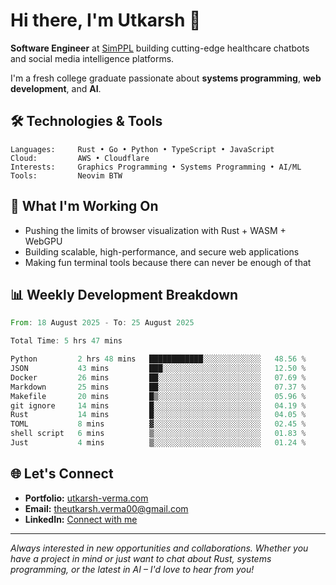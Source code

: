 # Hi there, I'm Utkarsh 👋

**Software Engineer** at [SimPPL](https://simppl.org) building cutting-edge healthcare chatbots and social media intelligence platforms.

I'm a fresh college graduate passionate about **systems programming**, **web development**, and **AI**.

## 🛠️ Technologies & Tools

```
Languages:     Rust • Go • Python • TypeScript • JavaScript
Cloud:         AWS • Cloudflare
Interests:     Graphics Programming • Systems Programming • AI/ML
Tools:         Neovim BTW
```

## 🚀 What I'm Working On

- Pushing the limits of browser visualization with Rust + WASM + WebGPU
- Building scalable, high-performance, and secure web applications
- Making fun terminal tools because there can never be enough of that

## 📊 Weekly Development Breakdown

<!--START_SECTION:waka-->

```rust
From: 18 August 2025 - To: 25 August 2025

Total Time: 5 hrs 47 mins

Python         2 hrs 48 mins   ████████████░░░░░░░░░░░░░   48.56 %
JSON           43 mins         ███░░░░░░░░░░░░░░░░░░░░░░   12.50 %
Docker         26 mins         ██░░░░░░░░░░░░░░░░░░░░░░░   07.69 %
Markdown       25 mins         ██░░░░░░░░░░░░░░░░░░░░░░░   07.37 %
Makefile       20 mins         █▒░░░░░░░░░░░░░░░░░░░░░░░   05.96 %
git ignore     14 mins         █░░░░░░░░░░░░░░░░░░░░░░░░   04.19 %
Rust           14 mins         █░░░░░░░░░░░░░░░░░░░░░░░░   04.05 %
TOML           8 mins          ▓░░░░░░░░░░░░░░░░░░░░░░░░   02.45 %
shell script   6 mins          ▒░░░░░░░░░░░░░░░░░░░░░░░░   01.83 %
Just           4 mins          ▒░░░░░░░░░░░░░░░░░░░░░░░░   01.24 %
```

<!--END_SECTION:waka-->

## 🌐 Let's Connect

- **Portfolio:** [utkarsh-verma.com](https://utkarsh-verma.com)
- **Email:** theutkarsh.verma00@gmail.com
- **LinkedIn:** [Connect with me](https://linkedin.com/in/utkarsh-verm4)

---

*Always interested in new opportunities and collaborations. Whether you have a project in mind or just want to chat about Rust, systems programming, or the latest in AI – I'd love to hear from you!*
